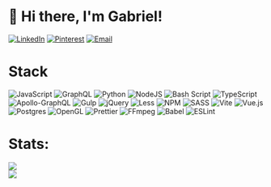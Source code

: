
# 👋 Hi there, I'm Gabriel!


[![LinkedIn](https://img.shields.io/badge/LinkedIn-1a1a1a.svg?logo=linkedin&logoColor=white)](https://linkedin.com/in/https://www.linkedin.com/in/senakai/) [![Pinterest](https://img.shields.io/badge/Pinterest-434343.svg?logo=Pinterest&logoColor=white)](https://pinterest.com/https://br.pinterest.com/senagab/) [![Email](https://img.shields.io/badge/Email-696969?logo=gmail&logoColor=white)](mailto:dev.gabrielsena)

# Stack
![JavaScript](https://img.shields.io/badge/javascript-%23323330.svg?style=for-the-badge&logo=javascript&logoColor=%23F7DF1E) 
![GraphQL](https://img.shields.io/badge/-GraphQL-E10098?style=for-the-badge&logo=graphql&logoColor=white) 
![Python](https://img.shields.io/badge/python-3670A0?style=for-the-badge&logo=python&logoColor=ffdd54) 
![NodeJS](https://img.shields.io/badge/node.js-6DA55F?style=for-the-badge&logo=node.js&logoColor=white) 
![Bash Script](https://img.shields.io/badge/bash_script-%23121011.svg?style=for-the-badge&logo=gnu-bash&logoColor=white) 
![TypeScript](https://img.shields.io/badge/typescript-%23007ACC.svg?style=for-the-badge&logo=typescript&logoColor=white) 
![Apollo-GraphQL](https://img.shields.io/badge/-ApolloGraphQL-311C87?style=for-the-badge&logo=apollo-graphql) 
![Gulp](https://img.shields.io/badge/GULP-%23CF4647.svg?style=for-the-badge&logo=gulp&logoColor=white) 
![jQuery](https://img.shields.io/badge/jquery-%230769AD.svg?style=for-the-badge&logo=jquery&logoColor=white) 
![Less](https://img.shields.io/badge/less-2B4C80?style=for-the-badge&logo=less&logoColor=white) 
![NPM](https://img.shields.io/badge/NPM-%23CB3837.svg?style=for-the-badge&logo=npm&logoColor=white) 
![SASS](https://img.shields.io/badge/SASS-hotpink.svg?style=for-the-badge&logo=SASS&logoColor=white) 
![Vite](https://img.shields.io/badge/vite-%23646CFF.svg?style=for-the-badge&logo=vite&logoColor=white) 
![Vue.js](https://img.shields.io/badge/vue.js-%2335495e.svg?style=for-the-badge&logo=vuedotjs&logoColor=%234FC08D) 
![Postgres](https://img.shields.io/badge/postgres-%23316192.svg?style=for-the-badge&logo=postgresql&logoColor=white) 
![OpenGL](https://img.shields.io/badge/OpenGL-white?logo=OpenGL&style=for-the-badge) 
![Prettier](https://img.shields.io/badge/prettier-%23F7B93E.svg?style=for-the-badge&logo=prettier&logoColor=black) 
![FFmpeg](https://shields.io/badge/FFmpeg-%23171717.svg?logo=ffmpeg&style=for-the-badge&labelColor=171717&logoColor=5cb85c) 
![Babel](https://img.shields.io/badge/Babel-F9DC3e?style=for-the-badge&logo=babel&logoColor=black) 
![ESLint](https://img.shields.io/badge/ESLint-4B3263?style=for-the-badge&logo=eslint&logoColor=white) 

# Stats:
![](https://github-readme-streak-stats.herokuapp.com/?user=senagab&theme=dark&hide_border=false)<br/>
![](https://github-readme-stats.vercel.app/api/top-langs/?username=senagab&theme=dark&hide_border=false&include_all_commits=false&count_private=false&layout=compact)

<!-- Proudly created with GPRM ( https://gprm.itsvg.in ) -->